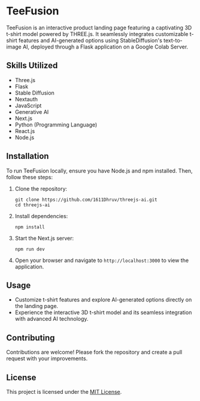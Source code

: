 # TeeFusion

TeeFusion is an interactive product landing page featuring a captivating 3D t-shirt model powered by THREE.js. It seamlessly integrates customizable t-shirt features and AI-generated options using StableDiffusion's text-to-image AI, deployed through a Flask application on a Google Colab Server.

## Skills Utilized

- Three.js
- Flask
- Stable Diffusion
- Nextauth
- JavaScript
- Generative AI
- Next.js
- Python (Programming Language)
- React.js
- Node.js

## Installation

To run TeeFusion locally, ensure you have Node.js and npm installed. Then, follow these steps:

1. Clone the repository:

   ```
   git clone https://github.com/1611Dhruv/threejs-ai.git
   cd threejs-ai
   ```

2. Install dependencies:

   ```
   npm install
   ```

3. Start the Next.js server:

   ```
   npm run dev
   ```

4. Open your browser and navigate to `http://localhost:3000` to view the application.

## Usage

- Customize t-shirt features and explore AI-generated options directly on the landing page.
- Experience the interactive 3D t-shirt model and its seamless integration with advanced AI technology.

## Contributing

Contributions are welcome! Please fork the repository and create a pull request with your improvements.

## License

This project is licensed under the [MIT License](LICENSE).
